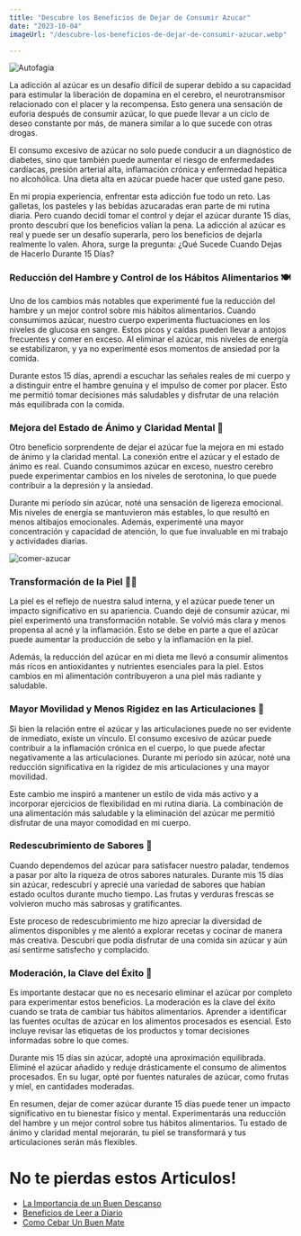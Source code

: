 ```yaml
---
title: "Descubre los Beneficios de Dejar de Consumir Azucar"
date: "2023-10-04"
imageUrl: "/descubre-los-beneficios-de-dejar-de-consumir-azucar.webp"

---
```


![Autofagia](/descubre-los-beneficios-de-dejar-de-consumir-azucar.webp)


La adicción al azúcar es un desafío difícil de superar debido a su capacidad para estimular la liberación de dopamina en el cerebro, el neurotransmisor relacionado con el placer y la recompensa. Esto genera una sensación de euforia después de consumir azúcar, lo que puede llevar a un ciclo de deseo constante por más, de manera similar a lo que sucede con otras drogas.

El consumo excesivo de azúcar no solo puede conducir a un diagnóstico de diabetes, sino que también puede aumentar el riesgo de enfermedades cardíacas, presión arterial alta, inflamación crónica y enfermedad hepática no alcohólica. Una dieta alta en azúcar puede hacer que usted gane peso.

En mi propia experiencia, enfrentar esta adicción fue todo un reto. Las galletas, los pasteles y las bebidas azucaradas eran parte de mi rutina diaria. Pero cuando decidí tomar el control y dejar el azúcar durante 15 días, pronto descubrí que los beneficios valían la pena. La adicción al azúcar es real y puede ser un desafío superarla, pero los beneficios de dejarla realmente lo valen. Ahora, surge la pregunta: ¿Qué Sucede Cuando Dejas de Hacerlo Durante 15 Días?

### **Reducción del Hambre y Control de los Hábitos Alimentarios** 🍽️

Uno de los cambios más notables que experimenté fue la reducción del hambre y un mejor control sobre mis hábitos alimentarios. Cuando consumimos azúcar, nuestro cuerpo experimenta fluctuaciones en los niveles de glucosa en sangre. Estos picos y caídas pueden llevar a antojos frecuentes y comer en exceso. Al eliminar el azúcar, mis niveles de energía se estabilizaron, y ya no experimenté esos momentos de ansiedad por la comida.

Durante estos 15 días, aprendí a escuchar las señales reales de mi cuerpo y a distinguir entre el hambre genuina y el impulso de comer por placer. Esto me permitió tomar decisiones más saludables y disfrutar de una relación más equilibrada con la comida.

### **Mejora del Estado de Ánimo y Claridad Mental** 🤩

Otro beneficio sorprendente de dejar el azúcar fue la mejora en mi estado de ánimo y la claridad mental. La conexión entre el azúcar y el estado de ánimo es real. Cuando consumimos azúcar en exceso, nuestro cerebro puede experimentar cambios en los niveles de serotonina, lo que puede contribuir a la depresión y la ansiedad.

Durante mi período sin azúcar, noté una sensación de ligereza emocional. Mis niveles de energía se mantuvieron más estables, lo que resultó en menos altibajos emocionales. Además, experimenté una mayor concentración y capacidad de atención, lo que fue invaluable en mi trabajo y actividades diarias.

![comer-azucar](/felicidad.webp)

### **Transformación de la Piel** 🧖‍♀️

La piel es el reflejo de nuestra salud interna, y el azúcar puede tener un impacto significativo en su apariencia. Cuando dejé de consumir azúcar, mi piel experimentó una transformación notable. Se volvió más clara y menos propensa al acné y la inflamación. Esto se debe en parte a que el azúcar puede aumentar la producción de sebo y la inflamación en la piel.

Además, la reducción del azúcar en mi dieta me llevó a consumir alimentos más ricos en antioxidantes y nutrientes esenciales para la piel. Estos cambios en mi alimentación contribuyeron a una piel más radiante y saludable.

### **Mayor Movilidad y Menos Rigidez en las Articulaciones** 🦵

Si bien la relación entre el azúcar y las articulaciones puede no ser evidente de inmediato, existe un vínculo. El consumo excesivo de azúcar puede contribuir a la inflamación crónica en el cuerpo, lo que puede afectar negativamente a las articulaciones. Durante mi período sin azúcar, noté una reducción significativa en la rigidez de mis articulaciones y una mayor movilidad.

Este cambio me inspiró a mantener un estilo de vida más activo y a incorporar ejercicios de flexibilidad en mi rutina diaria. La combinación de una alimentación más saludable y la eliminación del azúcar me permitió disfrutar de una mayor comodidad en mi cuerpo.

### **Redescubrimiento de Sabores** 👅

Cuando dependemos del azúcar para satisfacer nuestro paladar, tendemos a pasar por alto la riqueza de otros sabores naturales. Durante mis 15 días sin azúcar, redescubrí y aprecié una variedad de sabores que habían estado ocultos durante mucho tiempo. Las frutas y verduras frescas se volvieron mucho más sabrosas y gratificantes.

Este proceso de redescubrimiento me hizo apreciar la diversidad de alimentos disponibles y me alentó a explorar recetas y cocinar de manera más creativa. Descubrí que podía disfrutar de una comida sin azúcar y aún así sentirme satisfecho y complacido.

### **Moderación, la Clave del Éxito** 🍬

Es importante destacar que no es necesario eliminar el azúcar por completo para experimentar estos beneficios. La moderación es la clave del éxito cuando se trata de cambiar tus hábitos alimentarios. Aprender a identificar las fuentes ocultas de azúcar en los alimentos procesados es esencial. Esto incluye revisar las etiquetas de los productos y tomar decisiones informadas sobre lo que comes.

Durante mis 15 días sin azúcar, adopté una aproximación equilibrada. Eliminé el azúcar añadido y reduje drásticamente el consumo de alimentos procesados. En su lugar, opté por fuentes naturales de azúcar, como frutas y miel, en cantidades moderadas.

En resumen, dejar de comer azúcar durante 15 días puede tener un impacto significativo en tu bienestar físico y mental. Experimentarás una reducción del hambre y un mejor control sobre tus hábitos alimentarios. Tu estado de ánimo y claridad mental mejorarán, tu piel se transformará y tus articulaciones serán más flexibles.

# No te pierdas estos Articulos!

- [La Importancia de un Buen Descanso](https://abelardo.blog/posts/importancia-de-descansar-bien)
- [Beneficios de Leer a Diario](https://abelardo.blog/posts/beneficios-de-leer)
- [Como Cebar Un Buen Mate](https://abelardo.blog/posts/como-cebar-un-buen-mate)
